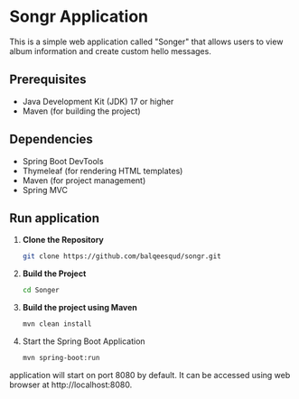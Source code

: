# Songr Application

This is a simple web application called "Songer" that allows users to view album information and create custom
hello messages.

## Prerequisites

- Java Development Kit (JDK) 17 or higher
- Maven (for building the project)

## Dependencies

- Spring Boot DevTools
- Thymeleaf (for rendering HTML templates)
- Maven (for project management)
- Spring MVC

## Run application

1. **Clone the Repository**

   ```bash
   git clone https://github.com/balqeesqud/songr.git

2. **Build the Project**
   ```bash
   cd Songer

3. **Build the project using Maven**
   ```bash
   mvn clean install

4. Start the Spring Boot Application
    ```bash
   mvn spring-boot:run


application will start on port 8080 by default. It can be accessed using web browser at http://localhost:8080.
   


